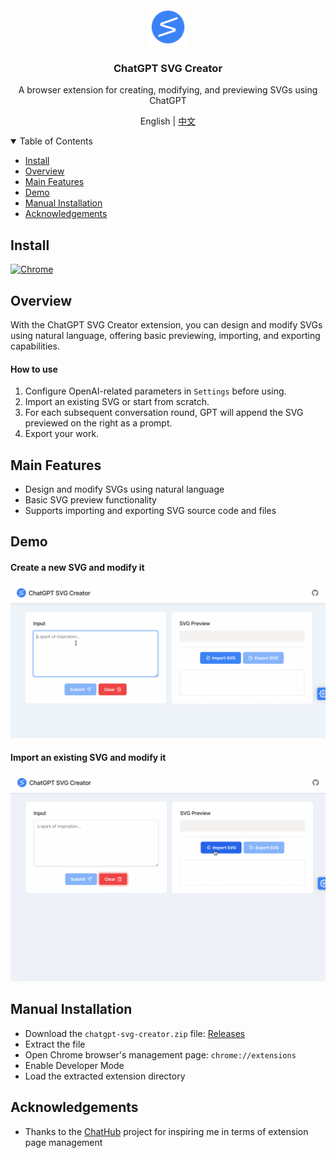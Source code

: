 <div align="center">
  <a href="https://github.com/xieziyu/chatgpt-svg-creator">
    <img src="./src/assets/icon.png" alt="Logo" width="60" height="60">
  </a>
  <h3 align="center">ChatGPT SVG Creator</h3>
  <p align="center">
    A browser extension for creating, modifying, and previewing SVGs using ChatGPT
  </p>
  <p align="center">
    English | <a href="./README_CN.md">中文</a>
  </p>
</div>

<details open>
  <summary>Table of Contents</summary>
  <ul>
    <li><a href="#install">Install</a></li>
    <li><a href="#overview">Overview</a></li>
    <li><a href="#main-features">Main Features</a></li>
    <li><a href="#demo">Demo</a></li>
    <li><a href="#manual-installation">Manual Installation</a></li>
    <li><a href="#acknowledgements">Acknowledgements</a></li>
  </ul>
</details>

## Install

[![Chrome][Chrome-image]][Chrome-url]

## Overview

With the ChatGPT SVG Creator extension, you can design and modify SVGs using natural language, offering basic previewing, importing, and exporting capabilities.

#### How to use

1. Configure OpenAI-related parameters in `Settings` before using.
2. Import an existing SVG or start from scratch.
3. For each subsequent conversation round, GPT will append the SVG previewed on the right as a prompt.
4. Export your work.

## Main Features

* Design and modify SVGs using natural language
* Basic SVG preview functionality
* Supports importing and exporting SVG source code and files

## Demo

#### Create a new SVG and modify it
![demo1](./docs/svg-creator-demo-1.gif)

#### Import an existing SVG and modify it
![demo2](./docs/svg-creator-demo-2.gif)

## Manual Installation

* Download the `chatgpt-svg-creator.zip` file: [Releases](https://github.com/xieziyu/chatgpt-svg-creator/releases)
* Extract the file
* Open Chrome browser's management page: `chrome://extensions`
* Enable Developer Mode
* Load the extracted extension directory

## Acknowledgements

* Thanks to the [ChatHub](https://github.com/chathub-dev/chathub) project for inspiring me in terms of extension page management

[Chrome-image]: https://img.shields.io/badge/-Chrome-brightgreen?logo=google-chrome&logoColor=white

[Chrome-url]: https://chrome.google.com/webstore/detail/chatgpt-svg-creator/kgcmhfioeibcfbcchmmhagngnodaepcj?utm_source=website